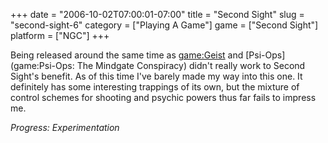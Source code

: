+++
date = "2006-10-02T07:00:01-07:00"
title = "Second Sight"
slug = "second-sight-6"
category = ["Playing A Game"]
game = ["Second Sight"]
platform = ["NGC"]
+++

Being released around the same time as <game:Geist> and [Psi-Ops](game:Psi-Ops: The Mindgate Conspiracy) didn't really work to Second Sight's benefit. As of this time I've barely made my way into this one. It definitely has some interesting trappings of its own, but the mixture of control schemes for shooting and psychic powers thus far fails to impress me.

<i>Progress: Experimentation</i>